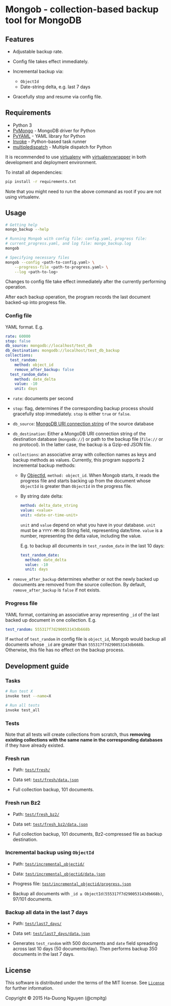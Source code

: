 # Mongob - collection-based backup tool for MongoDB

## Features

* Adjustable backup rate.

* Config file takes effect immediately.

* Incremental backup via:
  - `ObjectId`
  - Date-string delta, e.g. last 7 days

* Gracefully stop and resume via config file.

## Requirements

* Python 3
* [PyMongo](http://api.mongodb.org/python/current/) - MongoDB driver for Python
* [PyYAML](http://pyyaml.org/wiki/PyYAMLDocumentation) - YAML library for Python
* [Invoke](http://www.pyinvoke.org/) - Python-based task runner
* [multipledispatch](https://github.com/mrocklin/multipledispatch/) - Multiple
  dispatch for Python

It is recommended to use [virtualenv](https://virtualenv.pypa.io/en/latest/)
with [virtualenvwrapper](https://virtualenvwrapper.readthedocs.org/en/latest/)
in both development and deployment environment.

To install all dependencies:

```sh
pip install -r requirements.txt
```

Note that you might need to run the above command as root if you are not using
virtualenv.

## Usage

```sh
# Getting help
mongo_backup --help

# Running Mongob with config file: config.yaml, progress file:
# current_progress.yaml, and log file: mongo_backup.log
mongob

# Specifying necessary files
mongob --config <path-to-config.yaml> \
    --progress-file <path-to-progress.yaml> \
    --log <path-to-log>
```

Changes to config file take effect immediately after the currently performing
operation.

After each backup operation, the program records the last document backed-up
into progress file.

### Config file

YAML format.  E.g.

```yaml
rate: 60000
stop: false
db_source: mongodb://localhost/test_db
db_destination: mongodb://localhost/test_db_backup
collections:
  test_random:
    method: object_id
    remove_after_backup: false
  test_random_date:
    method: date_delta
    value: -10
    unit: days
```

* `rate`: documents per second

* `stop`: flag, determines if the corresponding backup process should
  gracefully stop immediately.  `stop` is either `true` or `false`.

* `db_source`:
  [MongoDB URI connection string](http://docs.mongodb.org/manual/reference/connection-string/)
  of the source database

* `db_destination`: Either a MongoDB URI connection string of the destination
  database (`mongodb://`) or path to the backup file (`file://` or no
  protocol).  In the latter case, the backup is a Gzip-ed JSON file.

* `collections`: an associative array with collection names as keys and backup
  methods as values.  Currently, this program supports 2 incremental backup
  methods:

  - By [ObjectId](http://docs.mongodb.org/manual/reference/object-id/),
  `method: object_id`.  When Mongob starts, it reads the progress file and
  starts backing up from the document whose `ObjectId` is greater than
  `ObjectId` in the progress file.

  - By string date delta:

    ```yaml
    method: delta_date_string
    value: <value>
    unit: <date-or-time-unit>
    ```

    `unit` and `value` depend on what you have in your database.  `unit` must
    be a `YYYY-MM-DD` String field, representing date/time.  `value` is a
    number, representing the delta value, including the value.

    E.g. to backup all documents in `test_random_date` in the last 10 days:

    ```Yaml
    test_random_date:
      method: date_delta
      value: -10
      unit: days
    ```

* `remove_after_backup` determines whether or not the newly backed up
  documents are removed from the source collection.  By default,
  `remove_after_backup` is `false` if not exists.

### Progress file

YAML format, containing an associative array representing `_id` of the last
backed up document in one collection.  E.g.

```yaml
test_random: 555317f7d290053143db668b
```

If `method` of `test_random` in config file is `object_id`, Mongob would
backup all documents whose `_id` are greater than `555317f7d290053143db668b`.
Otherwise, this file has no effect on the backup process.

## Development guide

### Tasks

```sh
# Run test X
invoke test --name=X

# Run all tests
invoke test_all
```

### Tests

Note that all tests will create collections from scratch, thus **removing
existing collections with the same name in the corresponding databases** if
they have already existed.

### Fresh run

* Path: [`test/fresh/`](./test/fresh)

* Data set: [`test/fresh/data.json`](./test/fresh/data.json)

* Full collection backup, 101 documents.

### Fresh run Bz2

* Path: [`test/fresh_bz2/`](./test/fresh_bz2)

* Data set: [`test/fresh_bz2/data.json`](./test/fresh_bz2/data.json)

* Full collection backup, 101 documents, Bz2-compressed file as backup
  destination.


### Incremental backup using `ObjectId`

* Path: [`test/incremental_objectid/`](./test/incremental_objectid)

* Data:
  [`test/incremental_objectid/data.json`](./test/incremental_objectid/data.json)

* Progress file:
  [`test/incremental_objectid/progress.json`](./test/incremental_objectid/progress.json)

* Backup all documents with `_id ≥ ObjectId(555317f7d290053143db668b)`, 97/101
  documents.

### Backup all data in the last 7 days

* Path: [`test/last7_days/`](./test/last7_days)

* Data set:
  [`test/last7_days/data.json`](./test/last7_days/data.json)

* Generates `test_random` with 500 documents and `date` field spreading across
  last 10 days (50 documents/day).  Then performs backup 350 documents in the
  last 7 days.

## License

This software is distributed under the terms of the MIT license.  See
[`License`](./License) for further information.

Copyright © 2015  Ha-Duong Nguyen (@cmpitg)
